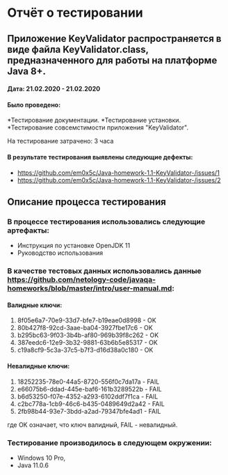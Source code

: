# Отчёт о тестировании <KeyValidator>

## Приложение KeyValidator распространяется в виде файла KeyValidator.class, предназначенного для работы на платформе Java 8+.

#### Дата: 21.02.2020 - 21.02.2020

#### Было проведено:
*Тестирование документации.
*Тестирование установки.
*Тестирование совсемстимости приложения "KeyValidator".

На тестирование затрачено: 3 часа

#### В результате тестирования выявлены следующие дефекты:
* https://github.com/em0x5c/Java-homework-1.1-KeyValidator-/issues/1
* https://github.com/em0x5c/Java-homework-1.1-KeyValidator-/issues/2


## Описание процесса тестирования

### В процессе тестирования использовались следующие артефакты:
* Инструкция по установке OpenJDK 11 
* Руководство использования

### В качестве тестовых данных использовались данные https://github.com/netology-code/javaqa-homeworks/blob/master/intro/user-manual.md:

#### Валидные ключи:

1. 8f05e6a7-70e9-33d7-bfe7-b19eae0d8998 - OK
1. 80b427f8-92cd-3aae-ba04-3927fbe17c6 - OK
1. b295bc63-9f03-3b4b-af80-969b39f8c262 - OK
1. 387eedc6-12e9-3b32-9881-63b6b5e85317 - OK
1. c19a8cf9-5c3a-37c5-b7f3-d16d38a0c180 - OK

#### Невалидные ключи:

1. 18252235-78e0-44a5-8720-556f0c7da17a - FAIL
1. e66075b6-ddad-445e-baf6-161b3289522b - FAIL
1. b6d53250-f07e-4352-a293-6102ddf7f1ca - FAIL
1. c2bc778a-1cb9-46c6-b435-0489649d2a42 - FAIL
1. 2fb98b44-93e7-3bdd-a2ad-79347bfe4ad1 - FAIL

где OK означает, что ключ валидный, FAIL - невалидный.

### Тестирование производилось в следующем окружении:
* Windows 10 Pro,
* Java 11.0.6

